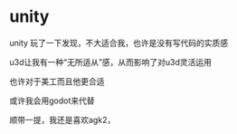 # unity
unity 玩了一下发现，不大适合我，也许是没有写代码的实质感

u3d让我有一种“无所适从”感，从而影响了对u3d灵活运用

也许对于美工而且他更合适

或许我会用godot来代替

顺带一提，我还是喜欢agk2，
